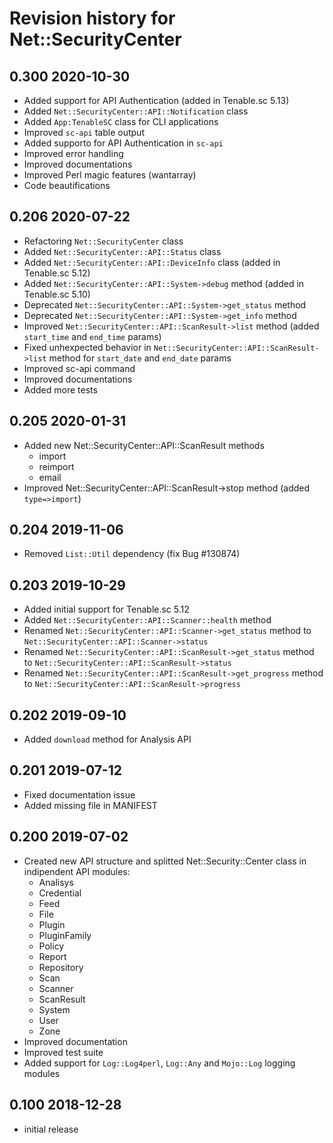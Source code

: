 # Revision history for Net::SecurityCenter

## 0.300 2020-10-30
  - Added support for API Authentication (added in Tenable.sc 5.13)
  - Added ``Net::SecurityCenter::API::Notification`` class
  - Added ``App:TenableSC`` class for CLI applications
  - Improved ``sc-api`` table output
  - Added supporto for API Authentication in ``sc-api``
  - Improved error handling
  - Improved documentations
  - Improved Perl magic features (wantarray)
  - Code beautifications

## 0.206 2020-07-22
  - Refactoring ``Net::SecurityCenter`` class
  - Added ``Net::SecurityCenter::API::Status`` class
  - Added ``Net::SecurityCenter::API::DeviceInfo`` class (added in Tenable.sc 5.12)
  - Added ``Net::SecurityCenter::API::System->debug`` method (added in Tenable.sc 5.10)
  - Deprecated ``Net::SecurityCenter::API::System->get_status`` method
  - Deprecated ``Net::SecurityCenter::API::System->get_info`` method
  - Improved ``Net::SecurityCenter::API::ScanResult->list`` method (added ``start_time`` and ``end_time`` params)
  - Fixed unhexpected behavior in ``Net::SecurityCenter::API::ScanResult->list`` method for ``start_date`` and ``end_date`` params
  - Improved sc-api command
  - Improved documentations
  - Added more tests

## 0.205 2020-01-31
  - Added new Net::SecurityCenter::API::ScanResult methods
      - import
      - reimport
      - email
  - Improved Net::SecurityCenter::API::ScanResult->stop method (added ``type=>import``)

## 0.204 2019-11-06
  - Removed ``List::Util`` dependency (fix Bug #130874)

## 0.203 2019-10-29
  - Added initial support for Tenable.sc 5.12
  - Added ``Net::SecurityCenter::API::Scanner::health`` method
  - Renamed ``Net::SecurityCenter::API::Scanner->get_status`` method to ``Net::SecurityCenter::API::Scanner->status``
  - Renamed ``Net::SecurityCenter::API::ScanResult->get_status`` method to ``Net::SecurityCenter::API::ScanResult->status``
  - Renamed ``Net::SecurityCenter::API::ScanResult->get_progress`` method to ``Net::SecurityCenter::API::ScanResult->progress``

## 0.202 2019-09-10
  - Added ``download`` method for Analysis API

## 0.201 2019-07-12
  - Fixed documentation issue
  - Added missing file in MANIFEST

## 0.200 2019-07-02
  - Created new API structure and splitted Net::Security::Center class in
      indipendent API modules:
    - Analisys
    - Credential
    - Feed
    - File
    - Plugin
    - PluginFamily
    - Policy
    - Report
    - Repository
    - Scan
    - Scanner
    - ScanResult
    - System
    - User
    - Zone
  - Improved documentation
  - Improved test suite
  - Added support for ``Log::Log4perl``, ``Log::Any`` and ``Mojo::Log`` logging modules
 
## 0.100 2018-12-28
  - initial release
